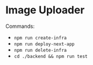 # Image Uploader

Commands:

- `npm run create-infra`
- `npm run deploy-next-app`
- `npm run delete-infra`
- `cd ./backend && npm run test`
